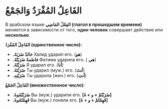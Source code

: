 ﻿# الفَاعِلُ المُفْرَدُ وَالجَمْعُ

В арабском языке **الفِعْلُ المَاضِي (глагол в прошедшем времени)** меняется в зависимости от того, **один человек** совершает действие или **несколько**.

 **الفَاعِلُ المُفْرَدُ (единственное число):**

-   **.خالدٌ ضَرَبَهُ**
Халид ударил его. (**هو**)
-   **.فاطمةُ ضَرَبَتْهُ**
Фатима ударила его. ( **هي**)
-   **.ضَرَبْتُهُ**
Я ударил его. (**أنا**)
-   **.ضَرَبْتَهُ**
Ты ударил (муж.) его. (**أنتَ**)
-   **.ضَرَبْتِهِ** 
Ты ударила (жен.) его. (**أنتِ**)

**الفَاعِلُ الجَمْعُ (множественное число):**

-   **.ضَرَبْتُمُوهُ**
Вы (муж.) ударили его.
**[ضَرَبْتُمْ + و + هُ]**
-   **.فَهِمْتُمُوهُ**
Вы (муж.) поняли его.
**[فَهِمْتُمْ + و + هُ]**

    



